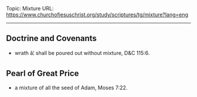 Topic: Mixture
URL: https://www.churchofjesuschrist.org/study/scriptures/tg/mixture?lang=eng

---

## Doctrine and Covenants

- wrath â¦ shall be poured out without mixture, D&C 115:6.

## Pearl of Great Price

- a mixture of all the seed of Adam, Moses 7:22.

